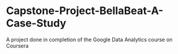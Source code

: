 # Capstone-Project-BellaBeat-A-Case-Study
A project done in completion of the Google Data Analytics course on Coursera
